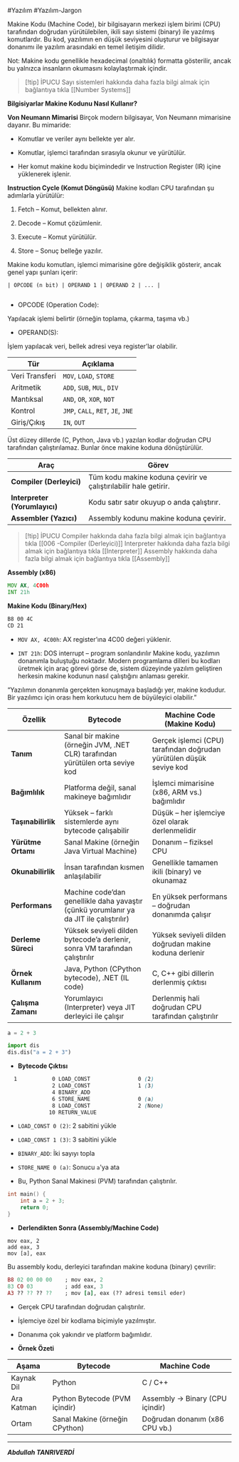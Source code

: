 #Yazılım #Yazılım-Jargon 


Makine Kodu (Machine Code), bir bilgisayarın merkezi işlem birimi (CPU) tarafından doğrudan yürütülebilen, ikili sayı sistemi (binary) ile yazılmış komutlardır. Bu kod, yazılımın en düşük seviyesini oluşturur ve bilgisayar donanımı ile yazılım arasındaki en temel iletişim dilidir.

Not: Makine kodu genellikle hexadecimal (onaltılık) formatta gösterilir, ancak bu yalnızca insanların okumasını kolaylaştırmak içindir.


> [!tip] İPUCU
> Sayı sistemleri hakkında daha fazla bilgi almak için bağlantıya tıkla [[Number Systems]]

**Bilgisiyarlar Makine Kodunu Nasıl Kullanır?**

**Von Neumann Mimarisi**
Birçok modern bilgisayar, Von Neumann mimarisine dayanır. Bu mimaride:

- Komutlar ve veriler aynı bellekte yer alır.
    
- Komutlar, işlemci tarafından sırasıyla okunur ve yürütülür.
    
- Her komut makine kodu biçimindedir ve Instruction Register (IR) içine yüklenerek işlenir.

**Instruction Cycle (Komut Döngüsü)**
Makine kodları CPU tarafından şu adımlarla yürütülür:

1. Fetch – Komut, bellekten alınır.
    
2. Decode – Komut çözümlenir.
    
3. Execute – Komut yürütülür.
    
4. Store  – Sonuç belleğe yazılır.


Makine kodu komutları, işlemci mimarisine göre değişiklik gösterir, ancak genel yapı şunları içerir:


```
| OPCODE (n bit) | OPERAND 1 | OPERAND 2 | ... |


```

- OPCODE (Operation Code):

Yapılacak işlemi belirtir (örneğin toplama, çıkarma, taşıma vb.)

- OPERAND(S):

İşlem yapılacak veri, bellek adresi veya register’lar olabilir.



|Tür|Açıklama|
|---|---|
|Veri Transferi|`MOV`, `LOAD`, `STORE`|
|Aritmetik|`ADD`, `SUB`, `MUL`, `DIV`|
|Mantıksal|`AND`, `OR`, `XOR`, `NOT`|
|Kontrol|`JMP`, `CALL`, `RET`, `JE`, `JNE`|
|Giriş/Çıkış|`IN`, `OUT`|


Üst düzey dillerde (C, Python, Java vb.) yazılan kodlar doğrudan CPU tarafından çalıştırılamaz. Bunlar önce makine koduna dönüştürülür.

| Araç                          | Görev                                                            |
| ----------------------------- | ---------------------------------------------------------------- |
| **Compiler (Derleyici)**      | Tüm kodu makine koduna çevirir ve çalıştırılabilir hale getirir. |
| **Interpreter (Yorumlayıcı)** | Kodu satır satır okuyup o anda çalıştırır.                       |
| **Assembler (Yazıcı)**        | Assembly kodunu makine koduna çevirir.                           |


> [!tip] İPUCU
> Compiler hakkında daha fazla bilgi almak için bağlantıya tıkla [[006 -Compiler (Derleyici)]]
> Interpreter hakkında daha fazla bilgi almak için bağlantıya tıkla  [[Interpreter]]
> Assembly hakkında daha fazla bilgi almak için bağlantıya tıkla [[Assembly]]

**Assembly (x86)**
```asm
MOV AX, 4C00h
INT 21h

```


**Makine Kodu (Binary/Hex)**
```scss
B8 00 4C
CD 21


```
- `MOV AX, 4C00h`: AX register’ına 4C00 değeri yüklenir.
    
- `INT 21h`: DOS interrupt – program sonlandırılır
Makine kodu, yazılımın donanımla buluştuğu noktadır. Modern programlama dilleri bu kodları üretmek için araç görevi görse de, sistem düzeyinde yazılım geliştiren herkesin makine kodunun nasıl çalıştığını anlaması gerekir.

“Yazılımın donanımla gerçekten konuşmaya başladığı yer, makine kodudur. Bir yazılımcı için orası hem korkutucu hem de büyüleyici olabilir.”

|Özellik|**Bytecode**|**Machine Code (Makine Kodu)**|
|---|---|---|
|**Tanım**|Sanal bir makine (örneğin JVM, .NET CLR) tarafından yürütülen orta seviye kod|Gerçek işlemci (CPU) tarafından doğrudan yürütülen düşük seviye kod|
|**Bağımlılık**|Platforma değil, sanal makineye bağımlıdır|İşlemci mimarisine (x86, ARM vs.) bağımlıdır|
|**Taşınabilirlik**|Yüksek – farklı sistemlerde aynı bytecode çalışabilir|Düşük – her işlemciye özel olarak derlenmelidir|
|**Yürütme Ortamı**|Sanal Makine (örneğin Java Virtual Machine)|Donanım – fiziksel CPU|
|**Okunabilirlik**|İnsan tarafından kısmen anlaşılabilir|Genellikle tamamen ikili (binary) ve okunamaz|
|**Performans**|Machine code’dan genellikle daha yavaştır (çünkü yorumlanır ya da JIT ile çalıştırılır)|En yüksek performans – doğrudan donanımda çalışır|
|**Derleme Süreci**|Yüksek seviyeli dilden bytecode’a derlenir, sonra VM tarafından çalıştırılır|Yüksek seviyeli dilden doğrudan makine koduna derlenir|
|**Örnek Kullanım**|Java, Python (CPython bytecode), .NET (IL code)|C, C++ gibi dillerin derlenmiş çıktısı|
|**Çalışma Zamanı**|Yorumlayıcı (Interpreter) veya JIT derleyici ile çalışır|Derlenmiş hali doğrudan CPU tarafından çalıştırılır|

```python
a = 2 + 3

```

```python
import dis
dis.dis("a = 2 + 3")

```


- **Bytecode Çıktısı**
```scss
  1           0 LOAD_CONST               0 (2)
              2 LOAD_CONST               1 (3)
              4 BINARY_ADD
              6 STORE_NAME               0 (a)
              8 LOAD_CONST               2 (None)
             10 RETURN_VALUE

```

- `LOAD_CONST 0 (2)`: 2 sabitini yükle
    
- `LOAD_CONST 1 (3)`: 3 sabitini yükle
    
- `BINARY_ADD`: İki sayıyı topla
    
- `STORE_NAME 0 (a)`: Sonucu `a`'ya ata
    
- Bu, Python Sanal Makinesi (PVM) tarafından çalıştırılır.


```c
int main() {
    int a = 2 + 3;
    return 0;
}

```


- **Derlendikten Sonra (Assembly/Machine Code)**
```assembly
mov eax, 2
add eax, 3
mov [a], eax

```
Bu assembly kodu, derleyici tarafından makine koduna (binary) çevrilir:

```ruby
B8 02 00 00 00    ; mov eax, 2
83 C0 03          ; add eax, 3
A3 ?? ?? ?? ??    ; mov [a], eax (?? adresi temsil eder)

```
- Gerçek CPU tarafından doğrudan çalıştırılır.
    
- İşlemciye özel bir kodlama biçimiyle yazılmıştır.
    
- Donanıma çok yakındır ve platform bağımlıdır.

- **Örnek Özeti**

|Aşama|Bytecode|Machine Code|
|---|---|---|
|Kaynak Dil|Python|C / C++|
|Ara Katman|Python Bytecode (PVM içindir)|Assembly → Binary (CPU içindir)|
|Ortam|Sanal Makine (örneğin CPython)|Doğrudan donanım (x86 CPU vb.)|
***
***Abdullah TANRIVERDİ***
